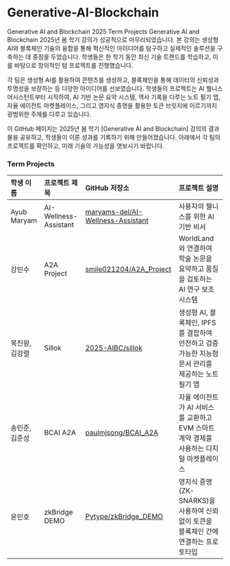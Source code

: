 # Generative-AI-Blockchain

Generative AI and Blockchain 2025 Term Projects
Generative AI and Blockchain 2025년 봄 학기 강의가 성공적으로 마무리되었습니다. 본 강의는 생성형 AI와 블록체인 기술의 융합을 통해 혁신적인 아이디어를 탐구하고 실제적인 솔루션을 구축하는 데 중점을 두었습니다. 학생들은 한 학기 동안 최신 기술 트렌드를 학습하고, 이를 바탕으로 창의적인 텀 프로젝트를 진행했습니다.

각 팀은 생성형 AI를 활용하여 콘텐츠를 생성하고, 블록체인을 통해 데이터의 신뢰성과 투명성을 보장하는 등 다양한 아이디어를 선보였습니다. 학생들의 프로젝트는 AI 웰니스 어시스턴트부터 시작하여, AI 기반 논문 요약 시스템, 역사 기록을 다루는 노트 필기 앱, 자율 에이전트 마켓플레이스, 그리고 영지식 증명을 활용한 토큰 브릿지에 이르기까지 광범위한 주제를 다루고 있습니다.

이 GitHub 페이지는 2025년 봄 학기 [Generative AI and Blockchain] 강의의 결과물을 공유하고, 학생들이 이룬 성과를 기록하기 위해 만들어졌습니다. 아래에서 각 팀의 프로젝트를 확인하고, 미래 기술의 가능성을 엿보시기 바랍니다.

### Term Projects

| 학생 이름 | 프로젝트 제목 | GitHub 저장소 | 프로젝트 설명 |
| :--- | :--- | :--- | :--- |
| Ayub Maryam | AI-Wellness-Assistant | [maryams-del/AI-Wellness-Assistant](https://github.com/maryams-del/AI-Wellness-Assistant) | 사용자의 웰니스를 위한 AI 기반 비서 |
| 강민수 | A2A Project | [smile021204/A2A_Project](https://github.com/smile021204/A2A_Project) | WorldLand와 연결하여 학술 논문을 요약하고 품질을 검토하는 AI 연구 보조 시스템 |
| 목진왕, 김강렬 | Sillok | [2025-AIBC/sillok](https://github.com/2025-AIBC/sillok) | 생성형 AI, 블록체인, IPFS를 결합하여 안전하고 검증 가능한 지능형 문서 관리를 제공하는 노트 필기 앱 |
| 송민준, 김준성 | BCAI A2A | [paulmjsong/BCAI_A2A](https://github.com/paulmjsong/BCAI_A2A) | 자율 에이전트가 AI 서비스를 교환하고 EVM 스마트 계약 결제를 사용하는 디지털 마켓플레이스 |
| 윤민호 | zkBridge DEMO | [Pytype/zkBridge_DEMO](https://github.com/Pytype/zkBridge_DEMO) | 영지식 증명(ZK-SNARKS)을 사용하여 신뢰 없이 토큰을 블록체인 간에 연결하는 프로토타입 |
